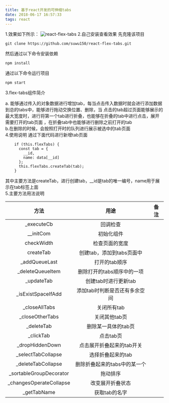 ```yaml
---
title: 基于react开发的可伸缩tabs
date: 2018-06-17 16:57:33
tags: react
---
```

1.效果如下所示：
![react-flex-tabs](https://github.com/suwu150/react-flex-tabs/blob/master/react-flex-tabs.gif?raw=true)
2.自己安装查看效果
  先克隆该项目
  ```
  git clone https://github.com/suwu150/react-flex-tabs.git
  ```
  然后通过以下命令安装依赖
  ```
  npm install
  ```
  通过以下命令运行项目
  ```
  npm start
  ```
3.flex-tabs组件简介 

   a. 能够通过传入的对象数据进行增加tab，每当点击传入数据时就会进行添加数据到总的tabs中，能够进行拖动交换位置、删除，当
    点击的tab超过页面能够展示的最大宽度时，进行将第一个tab进行折叠，也能够在折叠的tab中进行点击，展开需要打开的tab页面
    ，在折叠tab中也能够进行删除之前打开的tab     
   b.在删除的时候，会按照打开时的队列进行展示被选中的tab页面  
4.使用说明
通过下面代码进行新增tab页面
```$js
    if (this.flexTabs) {
      const tab = {
        __id,
        name: data[__id]
      };
      this.flexTabs.createTab(tab);
    }
``` 
其中主要方法是createTab，进行创建tab，__id是tab的唯一编号，name用于展示在tab标签上面  
5.主要方法用法说明
  
| 方法 | 用途 | 备注 |  
| :-------: | :-------: | :-------: | 
|_executeCb|回调检查||
|__initCom|初始化组件||
|checkWidth|检查页面的宽度||
|createTab|创建tab，添加到tabs页面中||
|_addQueueLast|打开的tab顺序||
|_deleteQueueItem|删除打开的tabs顺序中的一项||
|_updateTab|创建tab时进行更新tab||
|_isExistSpaceIfAdd|添加tab时判断是否还有多余空间||
|_closeAllTabs|关闭所有tab||
|_closeOtherTabs|关闭其他tab页||
|_deleteTab|删除某一具体的tab页||
|_clickTab|点击tab页||
|_dropHiddenDown|点击展开折叠起来的tab开关||
|_selectTabCollapse|选择折叠起来的tab||
|_deleteTabCollapse|删除折叠起来的tabs中的某一个||
|_sortableGroupDecorator|拖动排序||
|_changesOperateCollapse|改变展开折叠状态||
|_getTabName|获取tab的名字||


